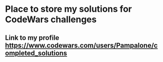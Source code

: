 # Place to store my solutions for CodeWars challenges
## Link to my profile https://www.codewars.com/users/Pampalone/completed_solutions
